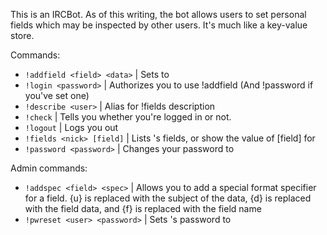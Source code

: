 This is an IRCBot. As of this writing, the bot allows users to set personal fields which may be inspected by other users. It's much like a key-value store.

Commands:
* `!addfield <field> <data>` | Sets <field> to <data>
* `!login <password>` | Authorizes you to use !addfield (And !password if you've set one)
* `!describe <user>` | Alias for !fields <user> description
* `!check` | Tells you whether you're logged in or not.
* `!logout` | Logs you out
* `!fields <nick> [field]` | Lists <nick>'s fields, or show the value of [field] for <nick>
* `!password <password>` | Changes your password to <password>

Admin commands:
* `!addspec <field> <spec>` | Allows you to add a special format specifier for a field. {u} is replaced with the subject of the data, {d} is replaced with the field data, and {f} is replaced with the field name
* `!pwreset <user> <password>` | Sets <user>'s password to <password>
